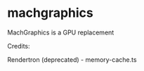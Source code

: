 # machgraphics
MachGraphics is a GPU replacement

Credits:

Rendertron (deprecated) - memory-cache.ts
